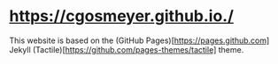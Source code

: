 # https://cgosmeyer.github.io./

This website is based on the (GitHub Pages)[https://pages.github.com] Jekyll (Tactile)[https://github.com/pages-themes/tactile] theme.